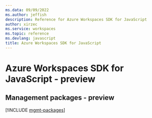```yaml
---
ms.data: 09/09/2022
ms.author: jeffish
description: Reference for Azure Workspaces SDK for JavaScript
author: xirzec
ms.service: workspaces
ms.topic: reference
ms.devlang: javascript
title: Azure Workspaces SDK for JavaScript
---
```

# Azure Workspaces SDK for JavaScript - preview

## Management packages - preview
[!INCLUDE [mgmt-packages](workspaces-mgmt-index.md)]
